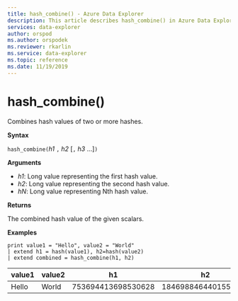 ```yaml
---
title: hash_combine() - Azure Data Explorer
description: This article describes hash_combine() in Azure Data Explorer.
services: data-explorer
author: orspod
ms.author: orspodek
ms.reviewer: rkarlin
ms.service: data-explorer
ms.topic: reference
ms.date: 11/19/2019
---
```

# hash_combine()

Combines hash values of two or more hashes.

**Syntax**

`hash_combine(`*h1* `,` *h2* [`,` *h3* ...]`)`

**Arguments**

* *h1*: Long value representing the first hash value.
* *h2*: Long value representing the second hash value.
* *hN*: Long value representing Nth hash value.

**Returns**

The combined hash value of the given scalars.

**Examples**

<!-- csl: https://help.kusto.windows.net:443/Samples -->
```kusto
print value1 = "Hello", value2 = "World"
| extend h1 = hash(value1), h2=hash(value2)
| extend combined = hash_combine(h1, h2)
```

|value1|value2|h1|h2|combined|
|---|---|---|---|---|
|Hello|World|753694413698530628|1846988464401551951|-1440138333540407281|
